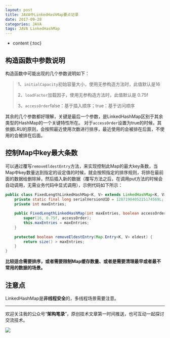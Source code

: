 ```yaml
---
layout: post
title: JAVA中LinkedHashMap要点记录
date: 2017-09-28
categories: JAVA
tags: JAVA LinkedHashMap
---
```


* content
{:toc}

## 构造函数中参数说明

构造函数中可能出现的几个参数说明如下：
> 1、`initialCapacity`初始容量大小，使用无参构造方法时，此值默认是16
> 
> 2、`loadFactor`加载因子，使用无参构造方法时，此值默认是 0.75f
> 
> 3、`accessOrder`false：基于插入顺序；true：基于访问顺序 

其余的几个参数都好理解，关键是最后一个参数，是LinkedHashMap区别于其余类型的HashMap的一个关键特性所在。 对于`accessOrder`设置为true的时候，其依据LRU的原则，会按照最近使用次数进行排序，最近使用的会被排在后面，不使用的会被排在后面。



## 控制Map中key最大条数

可以通过覆写`removeEldestEntry`方法，来实现控制此Map的最大key条数，当Map中key数量达到指定的设定值的时候，就会按照指定的排序规则，将排在最前面的数据给删除掉，然后插入新的数据（覆写方法之后，在调用put方法的时候会自动调用，无需业务代码中显式调用），示例代码如下所示：

```java
public class FixedLengthLinkedHashMap<K, V> extends LinkedHashMap<K, V> {
    private static final long serialVersionUID = 1287190405215174569L;
    private int maxEntries;
      
    public FixedLengthLinkedHashMap(int maxEntries, boolean accessOrder) {
        super(16, 0.75f, accessOrder);
        this.maxEntries = maxEntries;
    }
    
    protected boolean removeEldestEntry(Map.Entry<K, V> eldest) {
        return size() > maxEntries;
    }
}
```
    
**比较适合需要排序，或者需要限制Map缓存数量、或者是需要清理最早或者最不常用的数据的场景。**

## 注意点

LinkedHashMap是**非线程安全**的，多线程场景需要注意。

---

欢迎关注我的公众号“**架构笔录**”，原创技术文章第一时间推送，也可互动一起探讨交流技术。

![](https://raw.githubusercontent.com/veezean/pic_assets/master/assets/comm_pics/contact/gongzhonghao.png)